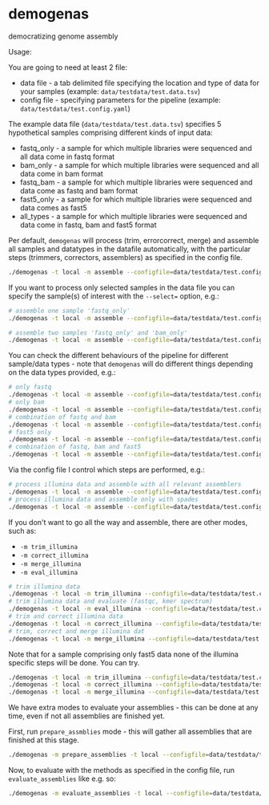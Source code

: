 # demogenas
democratizing genome assembly

Usage:

You are going to need at least 2 file:
 - data file - a tab delimited file specifying the location and type of data for your samples (example: `data/testdata/test.data.tsv`)
 - config file - specifying parameters for the pipeline (example: `data/testdata/test.config.yaml`)

The example data file (`data/testdata/test.data.tsv`) specifies 5 hypothetical samples comprising different kinds of input data:
 - fastq_only - a sample for which multiple libraries were sequenced and all data come in fastq format
 - bam_only - a sample for which multiple libraries were sequenced and all data come in bam format
 - fastq_bam - a sample for which multiple libraries were sequenced and data come as fastq and bam format
 - fast5_only - a sample for which multiple libraries were sequenced and data comes as fast5
 - all_types - a sample for which multiple libraries were sequenced and data come in fastq, bam and fast5 format

Per default, `demogenas` will process (trim, errorcorrect, merge) and assemble all samples and datatypes in the datafile automatically, with the particular steps (trimmers, correctors, assemblers) as specified in the config file.

```bash
./demogenas -t local -m assemble --configfile=data/testdata/test.config.yaml --dry
``` 

If you want to process only selected samples in the data file you can specify the sample(s) of interest with the `--select=` option, e.g.:
```bash
# assemble one sample 'fastq_only'
./demogenas -t local -m assemble --configfile=data/testdata/test.config.yaml --dry --select=fastq_only

# assemble two samples 'fastq_only' and 'bam_only'
./demogenas -t local -m assemble --configfile=data/testdata/test.config.yaml --dry --select=fastq_only,bam_only
```

You can check the different behaviours of the pipeline for different sample/data types - note that `demogenas` will do different things depending on the data types provided, e.g.:
```bash
# only fastq
./demogenas -t local -m assemble --configfile=data/testdata/test.config.yaml --dry --select=fastq_only
# only bam
./demogenas -t local -m assemble --configfile=data/testdata/test.config.yaml --dry --select=bam_only
# combination of fastq and bam
./demogenas -t local -m assemble --configfile=data/testdata/test.config.yaml --dry --select=fastq_bam
# fast5 only
./demogenas -t local -m assemble --configfile=data/testdata/test.config.yaml --dry --select=fast5_only
# combination of fastq, bam and fast5
./demogenas -t local -m assemble --configfile=data/testdata/test.config.yaml --dry --select=all_types
```

Via the config file I control which steps are performed, e.g.:
```bash
# process illumina data and assemble with all relevant assemblers
./demogenas -t local -m assemble --configfile=data/testdata/test.config.yaml --dry --select=fastq_only
# process illumina data and assemble only with spades
./demogenas -t local -m assemble --configfile=data/testdata/test.config.spadesonly.yaml --dry --select=fastq_only
```

If you don't want to go all the way and assemble, there are other modes, such as:
 - `-m trim_illumina`
 - `-m correct_illumina`
 - `-m merge_illumina`
 - `-m eval_illumina`

```bash
# trim illumina data
./demogenas -t local -m trim_illumina --configfile=data/testdata/test.config.yaml --dry --select=fastq_only
# trim illumina data and evaluate (fastqc, kmer spectrum)
./demogenas -t local -m eval_illumina --configfile=data/testdata/test.config.yaml --dry --select=bam_only
# trim and correct illumina data
./demogenas -t local -m correct_illumina --configfile=data/testdata/test.config.yaml --dry --select=fastq_bam
# trim, correct and merge illumina dat
./demogenas -t local -m merge_illumina --configfile=data/testdata/test.config.yaml --dry --select=fastq_only
```

Note that for a sample comprising only fast5 data none of the illumina specific steps will be done. You can try.
```bash
./demogenas -t local -m trim_illumina --configfile=data/testdata/test.config.yaml --dry --select=fast5_only
./demogenas -t local -m correct_illumina --configfile=data/testdata/test.config.yaml --dry --select=fast5_only
./demogenas -t local -m merge_illumina --configfile=data/testdata/test.config.yaml --dry --select=fast5_only
```

We have extra modes to evaluate your assemblies - this can be done at any time, even if not all assemblies are finished yet.

First, run `prepare_assmblies` mode - this will gather all assemblies that are finished at this stage.
```bash
./demogenas -m prepare_assemblies -t local --configfile=data/testdata/test.config.yaml --select="fastq_bam"
```

Now, to evaluate with the methods as specified in the config file, run `evaluate_assemblies` like e.g. so:
```bash
./demogenas -m evaluate_assemblies -t local --configfile=data/testdata/test.config.yaml --select="fastq_bam"
```

